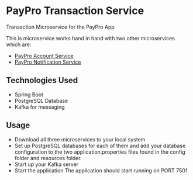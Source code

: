 # PayPro Transaction Service
Transaction Microservice for the PayPro App

This is microservice works hand in hand with two other microservices which are:
- [PayPro Account Service](https://github.com/Victor-Chinewubeze/paypro-account-service "PayPro Account Service")
- [PayPro Notification Service](https://github.com/Victor-Chinewubeze/paypro-notification-service "PayPro Notification Service")

## Technologies Used
- Spring Boot
- PostgreSQL Database
- Kafka for messaging

## Usage
- Download all three microservices to your local system 
- Set up PostgreSQL databases for each of them and add your database configuration to the two application.properties files found in the config folder and resources folder.
- Start up your Kafka server
- Start the application
The application should start running on PORT 7501
